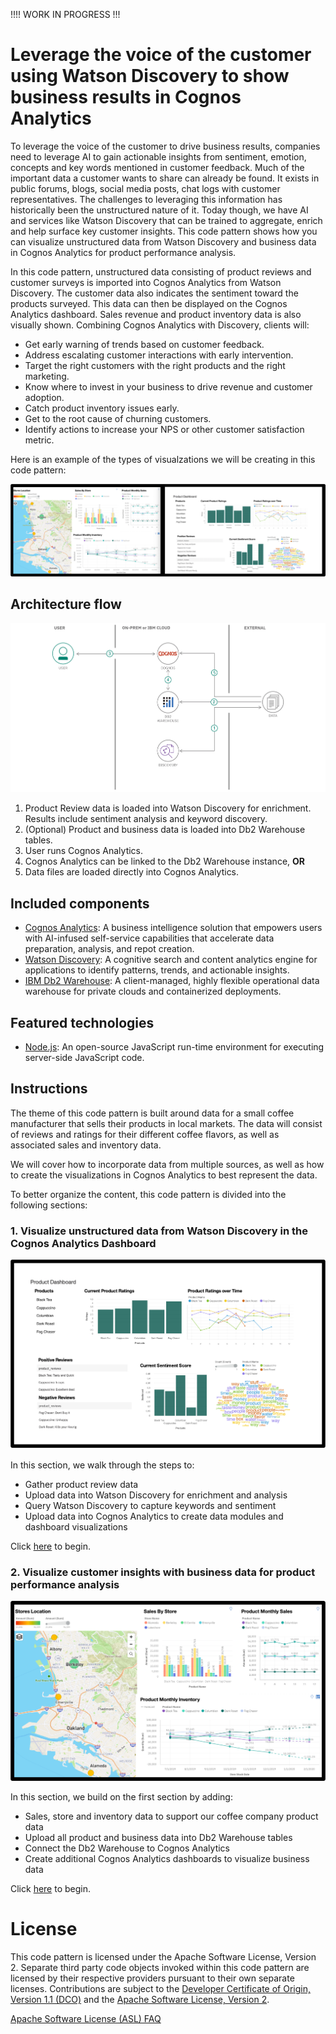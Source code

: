 !!!! WORK IN PROGRESS !!!

# Leverage the voice of the customer using Watson Discovery to show business results in Cognos Analytics

To leverage the voice of the customer to drive business results, companies need to leverage AI to gain actionable insights from sentiment, emotion, concepts and key words mentioned in customer feedback. Much of the important data a customer wants to share can already be found. It exists in public forums, blogs, social media posts, chat logs with customer representatives. The challenges to leveraging this information has historically been the unstructured nature of it. Today though, we have AI and services like Watson Discovery that can be trained to aggregate, enrich and help surface key customer insights. This code pattern shows how you can visualize unstructured data from Watson Discovery and business data in Cognos Analytics for product performance analysis.

In this code pattern, unstructured data consisting of product reviews and customer surveys is imported into Cognos Analytics from Watson Discovery. The customer data also indicates the sentiment toward the products surveyed. This data can then be displayed on the Cognos Analytics dashboard. Sales revenue and product inventory data is also visually shown. Combining Cognos Analytics with Discovery, clients will:

* Get early warning of trends based on customer feedback.
* Address escalating customer interactions with early intervention.
* Target the right customers with the right products and the right marketing.
* Know where to invest in your business to drive revenue and customer adoption.
* Catch product inventory issues early.
* Get to the root cause of churning customers.
* Identify actions to increase your NPS or other customer satisfaction metric.

Here is an example of the types of visualzations we will be creating in this code pattern:

![dashboards](doc/source/images/dashboards.png)

## Architecture flow

![architecture](doc/source/images/architecture.png)

1. Product Review data is loaded into Watson Discovery for enrichment. Results include sentiment analysis and keyword discovery.
2. (Optional) Product and business data is loaded into Db2 Warehouse tables.
3. User runs Cognos Analytics.
4. Cognos Analytics can be linked to the Db2 Warehouse instance, **OR**
5. Data files are loaded directly into Cognos Analytics.

## Included components

* [Cognos Analytics](https://www.ibm.com/products/cognos-analytics): A business intelligence solution that empowers users with AI-infused self-service capabilities that accelerate data preparation, analysis, and repot creation.
* [Watson Discovery](https://www.ibm.com/watson/services/discovery/): A cognitive search and content analytics engine for applications to identify patterns, trends, and actionable insights.
* [IBM Db2 Warehouse](https://www.ibm.com/products/db2-warehouse): A client-managed, highly flexible operational data warehouse for private clouds and containerized deployments.

## Featured technologies

* [Node.js](https://nodejs.org/): An open-source JavaScript run-time environment for executing server-side JavaScript code.

## Instructions

The theme of this code pattern is built around data for a small coffee manufacturer that sells their products in local markets. The data will consist of reviews and ratings for their different coffee flavors, as well as associated sales and inventory data.

We will cover how to incorporate data from multiple sources, as well as how to create the visualizations in Cognos Analytics to best represent the data.

To better organize the content, this code pattern is divided into the following sections:

### 1. Visualize unstructured data from Watson Discovery in the Cognos Analytics Dashboard

![Final Dashboard](doc/source/images/coffee-db.png)

In this section, we walk through the steps to:

* Gather product review data
* Upload data into Watson Discovery for enrichment and analysis
* Query Watson Discovery to capture keywords and sentiment
* Upload data into Cognos Analytics to create data modules and dashboard visualizations


Click [here](doc/source/discovery-data.md) to begin.

### 2. Visualize customer insights with business data for product performance analysis

![Final Dashboard](doc/source/images/bd-final-dashboard.png)

In this section, we build on the first section by adding:

* Sales, store and inventory data to support our coffee company product data
* Upload all product and business data into Db2 Warehouse tables
* Connect the Db2 Warehouse to Cognos Analytics
* Create additional Cognos Analytics dashboards to visualize business data

Click [here](doc/source/business-data.md) to begin.

# License

This code pattern is licensed under the Apache Software License, Version 2.  Separate third party code objects invoked within this code pattern are licensed by their respective providers pursuant to their own separate licenses. Contributions are subject to the [Developer Certificate of Origin, Version 1.1 (DCO)](https://developercertificate.org/) and the [Apache Software License, Version 2](https://www.apache.org/licenses/LICENSE-2.0.txt).

[Apache Software License (ASL) FAQ](https://www.apache.org/foundation/license-faq.html#WhatDoesItMEAN)
